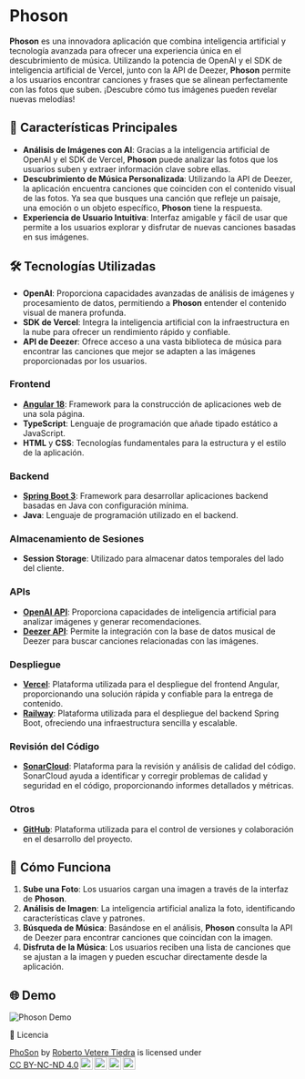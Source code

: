 

# Phoson

**Phoson** es una innovadora aplicación que combina inteligencia artificial y tecnología avanzada para ofrecer una experiencia única en el descubrimiento de música. Utilizando la potencia de OpenAI y el SDK de inteligencia artificial de Vercel, junto con la API de Deezer, **Phoson** permite a los usuarios encontrar canciones y frases que se alinean perfectamente con las fotos que suben. ¡Descubre cómo tus imágenes pueden revelar nuevas melodías!

## 🚀 Características Principales

- **Análisis de Imágenes con AI**: Gracias a la inteligencia artificial de OpenAI y el SDK de Vercel, **Phoson** puede analizar las fotos que los usuarios suben y extraer información clave sobre ellas.
- **Descubrimiento de Música Personalizada**: Utilizando la API de Deezer, la aplicación encuentra canciones que coinciden con el contenido visual de las fotos. Ya sea que busques una canción que refleje un paisaje, una emoción o un objeto específico, **Phoson** tiene la respuesta.
- **Experiencia de Usuario Intuitiva**: Interfaz amigable y fácil de usar que permite a los usuarios explorar y disfrutar de nuevas canciones basadas en sus imágenes.

## 🛠️ Tecnologías Utilizadas

- **OpenAI**: Proporciona capacidades avanzadas de análisis de imágenes y procesamiento de datos, permitiendo a **Phoson** entender el contenido visual de manera profunda.
- **SDK de Vercel**: Integra la inteligencia artificial con la infraestructura en la nube para ofrecer un rendimiento rápido y confiable.
- **API de Deezer**: Ofrece acceso a una vasta biblioteca de música para encontrar las canciones que mejor se adapten a las imágenes proporcionadas por los usuarios.

### **Frontend**
- **[Angular 18](https://angular.io/)**: Framework para la construcción de aplicaciones web de una sola página.
- **TypeScript**: Lenguaje de programación que añade tipado estático a JavaScript.
- **HTML** y **CSS**: Tecnologías fundamentales para la estructura y el estilo de la aplicación.

### **Backend**
- **[Spring Boot 3](https://spring.io/projects/spring-boot)**: Framework para desarrollar aplicaciones backend basadas en Java con configuración mínima.
- **Java**: Lenguaje de programación utilizado en el backend.

### **Almacenamiento de Sesiones**
- **Session Storage**: Utilizado para almacenar datos temporales del lado del cliente.

### **APIs**
- **[OpenAI API](https://beta.openai.com/docs/)**: Proporciona capacidades de inteligencia artificial para analizar imágenes y generar recomendaciones.
- **[Deezer API](https://developers.deezer.com/api)**: Permite la integración con la base de datos musical de Deezer para buscar canciones relacionadas con las imágenes.

### **Despliegue**
- **[Vercel](https://vercel.com/)**: Plataforma utilizada para el despliegue del frontend Angular, proporcionando una solución rápida y confiable para la entrega de contenido.
- **[Railway](https://railway.app/)**: Plataforma utilizada para el despliegue del backend Spring Boot, ofreciendo una infraestructura sencilla y escalable.

### **Revisión del Código**
- **[SonarCloud](https://sonarcloud.io/)**: Plataforma para la revisión y análisis de calidad del código. SonarCloud ayuda a identificar y corregir problemas de calidad y seguridad en el código, proporcionando informes detallados y métricas.

### **Otros**
- **[GitHub](https://github.com/)**: Plataforma utilizada para el control de versiones y colaboración en el desarrollo del proyecto.

## 📸 Cómo Funciona

1. **Sube una Foto**: Los usuarios cargan una imagen a través de la interfaz de **Phoson**.
2. **Análisis de Imagen**: La inteligencia artificial analiza la foto, identificando características clave y patrones.
3. **Búsqueda de Música**: Basándose en el análisis, **Phoson** consulta la API de Deezer para encontrar canciones que coincidan con la imagen.
4. **Disfruta de la Música**: Los usuarios reciben una lista de canciones que se ajustan a la imagen y pueden escuchar directamente desde la aplicación.

## 🌐 Demo

![Phoson Demo](https://phoson.vercel.app/)

📄 Licencia

<p xmlns:cc="http://creativecommons.org/ns#" xmlns:dct="http://purl.org/dc/terms/"><a property="dct:title" rel="cc:attributionURL" href="https://github.com/RobertoVetere/how-it-sound">PhoSon</a> by <a rel="cc:attributionURL dct:creator" property="cc:attributionName" href="https://www.linkedin.com/in/roberto-vetere/">Roberto Vetere Tiedra</a> is licensed under <a href="https://creativecommons.org/licenses/by-nc-nd/4.0/?ref=chooser-v1" target="_blank" rel="license noopener noreferrer" style="display:inline-block;">CC BY-NC-ND 4.0<img style="height:22px!important;margin-left:3px;vertical-align:text-bottom;" src="https://mirrors.creativecommons.org/presskit/icons/cc.svg?ref=chooser-v1" alt=""><img style="height:22px!important;margin-left:3px;vertical-align:text-bottom;" src="https://mirrors.creativecommons.org/presskit/icons/by.svg?ref=chooser-v1" alt=""><img style="height:22px!important;margin-left:3px;vertical-align:text-bottom;" src="https://mirrors.creativecommons.org/presskit/icons/nc.svg?ref=chooser-v1" alt=""><img style="height:22px!important;margin-left:3px;vertical-align:text-bottom;" src="https://mirrors.creativecommons.org/presskit/icons/nd.svg?ref=chooser-v1" alt=""></a></p>